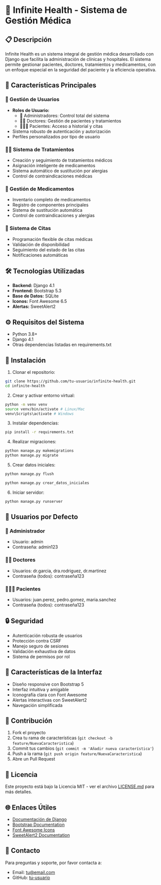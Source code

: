 # 🏥 Infinite Health - Sistema de Gestión Médica

## 📋 Descripción
Infinite Health es un sistema integral de gestión médica desarrollado con Django que facilita la administración de clínicas y hospitales. El sistema permite gestionar pacientes, doctores, tratamientos y medicamentos, con un enfoque especial en la seguridad del paciente y la eficiencia operativa.

## 🌟 Características Principales

### 👥 Gestión de Usuarios
- **Roles de Usuario:**
  - 🏥 Administradores: Control total del sistema
  - 👨‍⚕️ Doctores: Gestión de pacientes y tratamientos
  - 🧑‍🤝‍🧑 Pacientes: Acceso a historial y citas
- Sistema robusto de autenticación y autorización
- Perfiles personalizados por tipo de usuario

### 👨‍⚕️ Sistema de Tratamientos
- Creación y seguimiento de tratamientos médicos
- Asignación inteligente de medicamentos
- Sistema automático de sustitución por alergias
- Control de contraindicaciones médicas

### 💊 Gestión de Medicamentos
- Inventario completo de medicamentos
- Registro de componentes principales
- Sistema de sustitución automática
- Control de contraindicaciones y alergias

### 📅 Sistema de Citas
- Programación flexible de citas médicas
- Validación de disponibilidad
- Seguimiento del estado de las citas
- Notificaciones automáticas

## 🛠️ Tecnologías Utilizadas

- **Backend:** Django 4.1
- **Frontend:** Bootstrap 5.3
- **Base de Datos:** SQLite
- **Iconos:** Font Awesome 6.5
- **Alertas:** SweetAlert2

## ⚙️ Requisitos del Sistema

- Python 3.8+
- Django 4.1
- Otras dependencias listadas en requirements.txt

## 🚀 Instalación

1. Clonar el repositorio:
```bash
git clone https://github.com/tu-usuario/infinite-health.git
cd infinite-health
```

2. Crear y activar entorno virtual:
```bash
python -m venv venv
source venv/bin/activate # Linux/Mac
venv\Scripts\activate # Windows
```

3. Instalar dependencias:
```bash
pip install -r requirements.txt
```

4. Realizar migraciones:
```bash
python manage.py makemigrations                    
python manage.py migrate
```

5. Crear datos iniciales:
```bash
python manage.py flush      

python manage.py crear_datos_iniciales
```

6. Iniciar servidor:
```bash
python manage.py runserver
```

## 👥 Usuarios por Defecto

### 🔑 Administrador
- Usuario: admin
- Contraseña: admin123

### 👨‍⚕️ Doctores
- Usuarios: dr.garcia, dra.rodriguez, dr.martinez
- Contraseña (todos): contraseña123

### 🧑‍🤝‍🧑 Pacientes
- Usuarios: juan.perez, pedro.gomez, maria.sanchez
- Contraseña (todos): contraseña123

## 🔒 Seguridad

- Autenticación robusta de usuarios
- Protección contra CSRF
- Manejo seguro de sesiones
- Validación exhaustiva de datos
- Sistema de permisos por rol

## 📱 Características de la Interfaz

- Diseño responsive con Bootstrap 5
- Interfaz intuitiva y amigable
- Iconografía clara con Font Awesome
- Alertas interactivas con SweetAlert2
- Navegación simplificada

## 🤝 Contribución

1. Fork el proyecto
2. Crea tu rama de características (`git checkout -b feature/NuevaCaracteristica`)
3. Commit tus cambios (`git commit -m 'Añadir nueva característica'`)
4. Push a la rama (`git push origin feature/NuevaCaracteristica`)
5. Abre un Pull Request

## 📄 Licencia

Este proyecto está bajo la Licencia MIT - ver el archivo [LICENSE.md](LICENSE.md) para más detalles.

## 🌐 Enlaces Útiles

- [Documentación de Django](https://docs.djangoproject.com/)
- [Bootstrap Documentation](https://getbootstrap.com/docs/)
- [Font Awesome Icons](https://fontawesome.com/icons)
- [SweetAlert2 Documentation](https://sweetalert2.github.io/)

## 📧 Contacto

Para preguntas y soporte, por favor contacta a:
- Email: [tu@email.com](mailto:tu@email.com)
- GitHub: [tu-usuario](https://github.com/tu-usuario)
